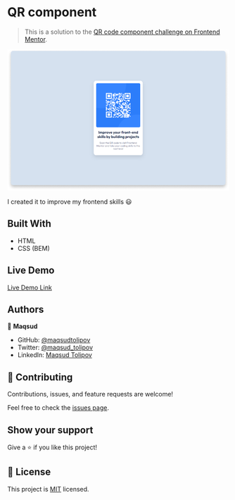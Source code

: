 # QR component

> This is a solution to the [QR code component challenge on Frontend Mentor](https://www.frontendmentor.io/challenges/qr-code-component-iux_sIO_H).

![screenshot](./images/screenshot.png)

I created it to improve my frontend skills 😃

## Built With

- HTML
- CSS (BEM)

## Live Demo

[Live Demo Link](https://qr-component-masud.netlify.app/)

## Authors

👤 **Maqsud**

- GitHub: [@maqsudtolipov](https://github.com/maqsudtolipov)
- Twitter: [@maqsud_tolipov](https://twitter.com/maqsud_tolipov)
- LinkedIn: [Maqsud Tolipov](https://linkedin.com/in/maqsud-tolipov)

## 🤝 Contributing

Contributions, issues, and feature requests are welcome!

Feel free to check the [issues page](../../issues/).

## Show your support

Give a ⭐️ if you like this project!

## 📝 License

This project is [MIT](./MIT.md) licensed.
